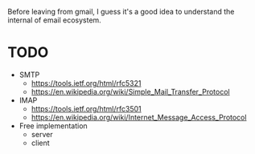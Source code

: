 <!--
{
  "title": "Email",
  "date": "2017-07-10T20:36:21+09:00",
  "category": "",
  "tags": [],
  "draft": true
}
-->

Before leaving from gmail, I guess it's a good idea to understand the internal of email ecosystem.


# TODO

- SMTP
  - https://tools.ietf.org/html/rfc5321
  - https://en.wikipedia.org/wiki/Simple_Mail_Transfer_Protocol
- IMAP
  - https://tools.ietf.org/html/rfc3501
  - https://en.wikipedia.org/wiki/Internet_Message_Access_Protocol
- Free implementation
  - server
  - client
